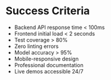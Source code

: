 # Success Criteria

- Backend API response time < 100ms
- Frontend initial load < 2 seconds
- Test coverage > 80%
- Zero linting errors
- Model accuracy > 95%
- Mobile-responsive design
- Professional documentation
- Live demos accessible 24/7